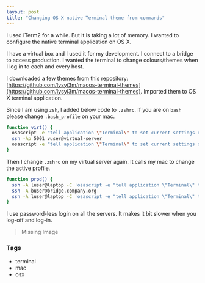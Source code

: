 ```yaml
---
layout: post
title: "Changing OS X native Terminal theme from commands"
---
```


I used iTerm2 for a while. But it is taking a lot of memory. I wanted to configure the native terminal application on OS X.

I have a virtual box and I used it for my development. I connect to a bridge to access production. I wanted the terminal to change colours/themes when I log in to each and every host. 

I downloaded a few themes from this repository: [https://github.com/lysyi3m/macos-terminal-themes](https://github.com/lysyi3m/macos-terminal-themes). Imported them to OS X terminal application.

Since I am using `zsh`, I added below code to `.zshrc`. If you are on `bash` please change `.bash_profile` on your mac.

```bash
function virt() {
  osascript -e "tell application \"Terminal\" to set current settings of front window to settings set \"Ubuntu\""
  ssh -Ap 5001 vuser@virtual-server
  osascript -e "tell application \"Terminal\" to set current settings of front window to settings set \"One Dark\""
}
```

Then I change `.zshrc` on my virtual server again. It calls my mac to change the active profile.

```bash
function prod() {
  ssh -A luser@laptop -C 'osascript -e "tell application \"Terminal\" to set current settings of front window to settings set \"Red Alert\""'
  ssh -A buser@bridge.company.org
  ssh -A luser@laptop -C 'osascript -e "tell application \"Terminal\" to set current settings of front window to settings set \"Ubuntu\""'
}
```

I use password-less login on all the servers. It makes it bit slower when you log-off and log-in.

> Missing Image

### Tags

- terminal
- mac
- osx
